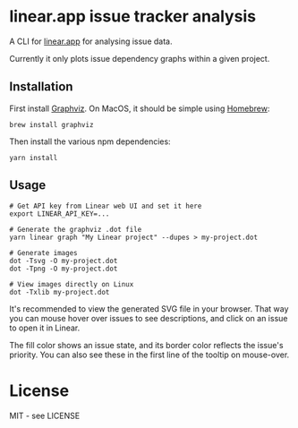 # linear.app issue tracker analysis

A CLI for [linear.app](https://linear.app) for analysing issue data.

Currently it only plots issue dependency graphs within a given project.

## Installation

First install [Graphviz](https://graphviz.org/).  On MacOS,
it should be simple using [Homebrew](https://brew.sh/):

    brew install graphviz

Then install the various npm dependencies:

    yarn install

## Usage

```shell
# Get API key from Linear web UI and set it here
export LINEAR_API_KEY=...

# Generate the graphviz .dot file
yarn linear graph "My Linear project" --dupes > my-project.dot

# Generate images
dot -Tsvg -O my-project.dot
dot -Tpng -O my-project.dot

# View images directly on Linux
dot -Txlib my-project.dot
```

It's recommended to view the generated SVG file in your browser.
That way you can mouse hover over issues to see descriptions,
and click on an issue to open it in Linear.

The fill color shows an issue state, and its border color reflects the
issue's priority.  You can also see these in the first line of the
tooltip on mouse-over.

# License

MIT - see LICENSE
